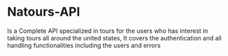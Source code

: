 # Natours-API
Is a Complete API specialized in tours for the users who has interest in taking tours all around the united states, It covers the authentication and all handling functionalities including the users and errors
